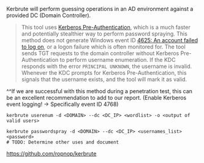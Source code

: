 Kerbrute will perform guessing operations in an AD environment against a provided DC (Domain Controller).


>This tool uses [Kerberos Pre-Authentication](https://ldapwiki.com/wiki/Wiki.jsp?page=Kerberos%20Pre-Authentication), which is a much faster and potentially stealthier way to perform password spraying. This method does not generate Windows event ID [4625: An account failed to log on](https://docs.microsoft.com/en-us/windows/security/threat-protection/auditing/event-4625), or a logon failure which is often monitored for. The tool sends TGT requests to the domain controller without Kerberos Pre-Authentication to perform username enumeration. If the KDC responds with the error `PRINCIPAL UNKNOWN`, the username is invalid. Whenever the KDC prompts for Kerberos Pre-Authentication, this signals that the username exists, and the tool will mark it as valid.

^^If we are successful with this method during a penetration test, this can be an excellent recommendation to add to our report. (Enable Kerberos event logging! -> Specifically event ID 4768)

```shell
kerbrute userenum -d <DOMAIN> --dc <DC_IP> <wordlist> -o <output of valid users>

kerbrute passwordspray -d <DOMAIN> --dc <DC_IP> <usernames_list> <password>
# TODO: Determine other uses and document
```

https://github.com/ropnop/kerbrute
